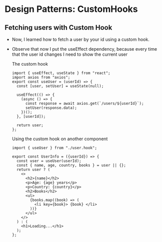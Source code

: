 # Design Patterns: CustomHooks

## Fetching users with Custom Hook
- Now, I learned how to fetch a user by your id using a custom hook.
- Observe that now I put the useEffect dependency, because every time that the user id changes I need to show the current user

  The custom hook
  ```
  import { useEffect, useState } from "react";
  import axios from "axios";
  export const useUser = (userId) => {
    const [user, setUser] = useState(null);

    useEffect(() => {
      (async () => {
        const response = await axios.get(`/users/${userId}`);
        setUser(response.data);
      })();
    }, [userId]);

    return user;
  };
  ```
  
  Using the custom hook on another component
  ```
  import { useUser } from "./user.hook";

  export const UserInfo = ({userId}) => {
    const user = useUser(userId);
    const { name, age, country, books } = user || {};
    return user ? (
      <>
        <h2>{name}</h2>
        <p>Age: {age} years</p>
        <p>Country: {country}</p>
        <h2>Books</h2>
        <ul>
          {books.map((book) => (
            <li key={book}> {book} </li>
          ))}
        </ul>
      </>
    ) : (
      <h1>Loading...</h1>
    );
  };
  ```